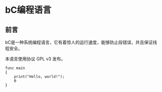 # bC编程语言

## 前言

bC是一种系统编程语言，它有着惊人的运行速度，能够防止段错误，并且保证线程安全。

本语言使用协议 GPL v3 发布。

```cb
func main
{
	print("Hello, world!");
	0
}
```

